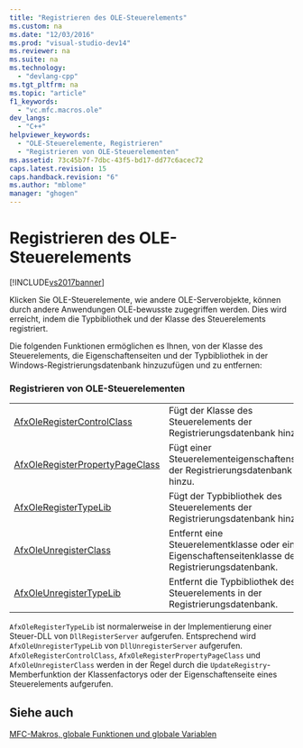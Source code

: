 ```yaml
---
title: "Registrieren des OLE-Steuerelements"
ms.custom: na
ms.date: "12/03/2016"
ms.prod: "visual-studio-dev14"
ms.reviewer: na
ms.suite: na
ms.technology: 
  - "devlang-cpp"
ms.tgt_pltfrm: na
ms.topic: "article"
f1_keywords: 
  - "vc.mfc.macros.ole"
dev_langs: 
  - "C++"
helpviewer_keywords: 
  - "OLE-Steuerelemente, Registrieren"
  - "Registrieren von OLE-Steuerelementen"
ms.assetid: 73c45b7f-7dbc-43f5-bd17-dd77c6acec72
caps.latest.revision: 15
caps.handback.revision: "6"
ms.author: "mblome"
manager: "ghogen"
---
```

# Registrieren des OLE-Steuerelements
[!INCLUDE[vs2017banner](../../assembler/inline/includes/vs2017banner.md)]

Klicken Sie OLE\-Steuerelemente, wie andere OLE\-Serverobjekte, können durch andere Anwendungen OLE\-bewusste zugegriffen werden.  Dies wird erreicht, indem die Typbibliothek und der Klasse des Steuerelements registriert.  
  
 Die folgenden Funktionen ermöglichen es Ihnen, von der Klasse des Steuerelements, die Eigenschaftenseiten und der Typbibliothek in der Windows\-Registrierungsdatenbank hinzuzufügen und zu entfernen:  
  
### Registrieren von OLE\-Steuerelementen  
  
|||  
|-|-|  
|[AfxOleRegisterControlClass](../Topic/AfxOleRegisterControlClass.md)|Fügt der Klasse des Steuerelements der Registrierungsdatenbank hinzu.|  
|[AfxOleRegisterPropertyPageClass](../Topic/AfxOleRegisterPropertyPageClass.md)|Fügt einer Steuerelementeigenschaftenseite der Registrierungsdatenbank hinzu.|  
|[AfxOleRegisterTypeLib](../Topic/AfxOleRegisterTypeLib.md)|Fügt der Typbibliothek des Steuerelements der Registrierungsdatenbank hinzu.|  
|[AfxOleUnregisterClass](../Topic/AfxOleUnregisterClass.md)|Entfernt eine Steuerelementklasse oder eine Eigenschaftenseitenklasse der Registrierungsdatenbank.|  
|[AfxOleUnregisterTypeLib](../Topic/AfxOleUnregisterTypeLib.md)|Entfernt die Typbibliothek des Steuerelements in der Registrierungsdatenbank.|  
  
 `AfxOleRegisterTypeLib` ist normalerweise in der Implementierung einer Steuer\-DLL von `DllRegisterServer` aufgerufen.  Entsprechend wird `AfxOleUnregisterTypeLib` von `DllUnregisterServer` aufgerufen.  `AfxOleRegisterControlClass`, `AfxOleRegisterPropertyPageClass` und `AfxOleUnregisterClass` werden in der Regel durch die `UpdateRegistry`\-Memberfunktion der Klassenfactorys oder der Eigenschaftenseite eines Steuerelements aufgerufen.  
  
## Siehe auch  
 [MFC\-Makros, globale Funktionen und globale Variablen](../../mfc/reference/mfc-macros-and-globals.md)
